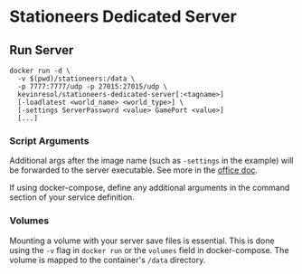 # Stationeers Dedicated Server

## Run Server

```
docker run -d \
  -v $(pwd)/stationeers:/data \
  -p 7777:7777/udp -p 27015:27015/udp \
  kevinresol/stationeers-dedicated-server[:<tagname>]
  [-loadlatest <world_name> <world_type>] \
  [-settings ServerPassword <value> GamePort <value>]
  [...]
```

### Script Arguments

Additional args after the image name (such as `-settings` in the example) will be forwarded to the server executable. See more in the [office doc](https://github.com/rocket2guns/StationeersDedicatedServerGuide#load-latest-game).

If using docker-compose, define any additional arguments in the command section of your service definition.

### Volumes

Mounting a volume with your server save files is essential. This is done using the `-v` flag in `docker run` or the `volumes` field in docker-compose. The volume is mapped to the container's `/data` directory.
